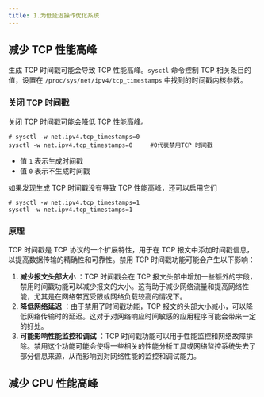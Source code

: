 ```yaml
---
title: 1.为低延迟操作优化系统
---
```




## 减少 TCP 性能高峰

生成 TCP 时间戳可能会导致 TCP 性能高峰。`sysctl` 命令控制 TCP 相关条目的值，设置在 `/proc/sys/net/ipv4/tcp_timestamps` 中找到的时间戳内核参数。

### 关闭 TCP 时间戳

关闭 TCP 时间戳可能会降低 TCP 性能高峰。

```
# sysctl -w net.ipv4.tcp_timestamps=0
sysctl -w net.ipv4.tcp_timestamps=0		#0代表禁用TCP 时间戳
```

* 值  `1` 表示生成时间戳
* 值  `0` 表示不生成时间戳

如果发现生成 TCP 时间戳没有导致 TCP 性能高峰，还可以启用它们

```
# sysctl -w net.ipv4.tcp_timestamps=1
sysctl -w net.ipv4.tcp_timestamps=1
```

### 原理

TCP 时间戳是 TCP 协议的一个扩展特性，用于在 TCP 报文中添加时间戳信息，以提高数据传输的精确性和可靠性。禁用 TCP 时间戳功能可能会产生以下影响：

1. **减少报文头部大小** ：TCP 时间戳会在 TCP 报文头部中增加一些额外的字段，禁用时间戳功能可以减少报文的大小。这有助于减少网络流量和提高网络性能，尤其是在网络带宽受限或网络负载较高的情况下。
2. **降低网络延迟** ：由于禁用了时间戳功能，TCP 报文的头部大小减小，可以降低网络传输时的延迟。这对于对网络响应时间敏感的应用程序可能会带来一定的好处。
3. **可能影响性能监控和调试** ：TCP 时间戳功能可以用于性能监控和网络故障排除。禁用这个功能可能会使得一些相关的性能分析工具或网络监控系统失去了部分信息来源，从而影响到对网络性能的监控和调试能力。

## 减少 CPU 性能高峰
